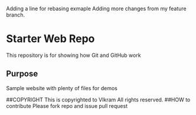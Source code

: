 Adding a line for rebasing exmaple
Adding more changes from my feature branch.
# Starter Web Repo

This repository is for showing how Git and GitHub work

## Purpose

Sample website with plenty of files for demos


##COPYRIGHT
This is copyrighted to VIkram
All rights reserved.
##HOW to contribute
Please fork repo and issue pull request
